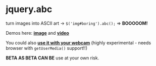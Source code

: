 jquery.abc
==========

turn images into ASCII art -> `$('img#boring').abc();` => **BOOOOOM!**

Demos here: **[image](http://m90.github.io/jquery.abc/image/)** and **[video](http://m90.github.io/jquery.abc/video/)**

You could also **[use it with your webcam](http://m90.github.io/jquery.abc/asciicam/)** (highly experimental - needs browser with `getUserMedia()` support!!)

**BETA AS BETA CAN BE** use at your own risk.